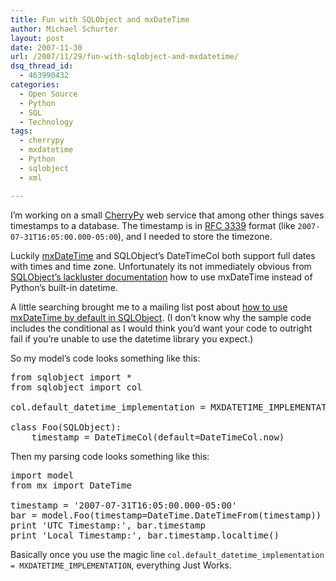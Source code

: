 ```yaml
---
title: Fun with SQLObject and mxDateTime
author: Michael Schurter
layout: post
date: 2007-11-30
url: /2007/11/29/fun-with-sqlobject-and-mxdatetime/
dsq_thread_id:
  - 463990432
categories:
  - Open Source
  - Python
  - SQL
  - Technology
tags:
  - cherrypy
  - mxdatetime
  - Python
  - sqlobject
  - xml

---
```

I&#8217;m working on a small [CherryPy][1] web service that among other things saves timestamps to a database. The timestamp is in [RFC 3339][2] format (like `2007-07-31T16:05:00.000-05:00`), and I needed to store the timezone.

Luckily [mxDateTime][3] and SQLObject&#8217;s DateTimeCol both support full dates with times and time zone. Unfortunately its not immediately obvious from [SQLObject&#8217;s lackluster documentation][4] how to use mxDateTime instead of Python&#8217;s built-in datetime.

A little searching brought me to a mailing list post about [how to use mxDateTime by default in SQLObject][5]. (I don&#8217;t know why the sample code includes the conditional as I would think you&#8217;d want your code to outright fail if you&#8217;re unable to use the datetime library you expect.)

So my model&#8217;s code looks something like this:

<pre lang="python">from sqlobject import *
from sqlobject import col

col.default_datetime_implementation = MXDATETIME_IMPLEMENTATION

class Foo(SQLObject):
    timestamp = DateTimeCol(default=DateTimeCol.now)
</pre>

Then my parsing code looks something like this:

<pre lang="python">import model
from mx import DateTime

timestamp = '2007-07-31T16:05:00.000-05:00'
bar = model.Foo(timestamp=DateTime.DateTimeFrom(timestamp))
print 'UTC Timestamp:', bar.timestamp
print 'Local Timestamp:', bar.timestamp.localtime()
</pre>

Basically once you use the magic line `col.default_datetime_implementation = MXDATETIME_IMPLEMENTATION`, everything Just Works.

 [1]: http://cherrypy.org
 [2]: http://www.ietf.org/rfc/rfc3339.txt
 [3]: http://www.egenix.com/products/python/mxBase/mxDateTime/
 [4]: http://sqlobject.org/SQLObject.html
 [5]: http://pythonpaste.org/archives/message/20070410.064412.fa195fb7.en.html